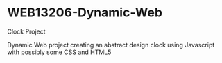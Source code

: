 WEB13206-Dynamic-Web
====================

Clock Project

Dynamic Web project creating an abstract design clock using Javascript with possibly some CSS and HTML5
